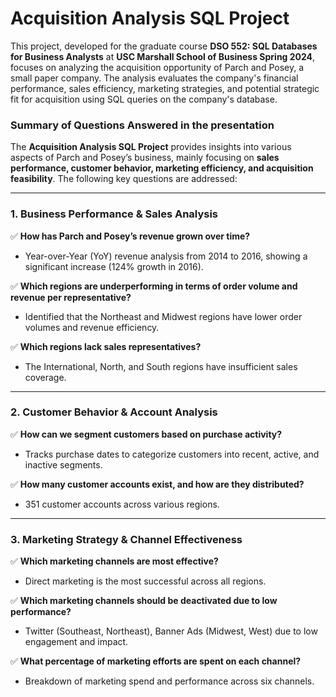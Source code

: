 # Acquisition Analysis SQL Project

This project, developed for the graduate course **DSO 552: SQL Databases for Business Analysts** at **USC Marshall School of Business Spring 2024**, focuses on analyzing the acquisition opportunity of Parch and Posey, a small paper company. The analysis evaluates the company's financial performance, sales efficiency, marketing strategies, and potential strategic fit for acquisition using SQL queries on the company's database.

### **Summary of Questions Answered in the presentation**

The **Acquisition Analysis SQL Project** provides insights into various aspects of Parch and Posey’s business, mainly focusing on **sales performance, customer behavior, marketing efficiency, and acquisition feasibility**. The following key questions are addressed:

---

### **1. Business Performance & Sales Analysis**
✅ **How has Parch and Posey’s revenue grown over time?**  
- Year-over-Year (YoY) revenue analysis from 2014 to 2016, showing a significant increase (124% growth in 2016).

✅ **Which regions are underperforming in terms of order volume and revenue per representative?**  
- Identified that the Northeast and Midwest regions have lower order volumes and revenue efficiency.

✅ **Which regions lack sales representatives?**  
- The International, North, and South regions have insufficient sales coverage.

---

### **2. Customer Behavior & Account Analysis**

✅ **How can we segment customers based on purchase activity?**  
- Tracks purchase dates to categorize customers into recent, active, and inactive segments.

✅ **How many customer accounts exist, and how are they distributed?**  
- 351 customer accounts across various regions.

---

### **3. Marketing Strategy & Channel Effectiveness**
✅ **Which marketing channels are most effective?**  
- Direct marketing is the most successful across all regions.

✅ **Which marketing channels should be deactivated due to low performance?**  
- Twitter (Southeast, Northeast), Banner Ads (Midwest, West) due to low engagement and impact.

✅ **What percentage of marketing efforts are spent on each channel?**  
- Breakdown of marketing spend and performance across six channels.


